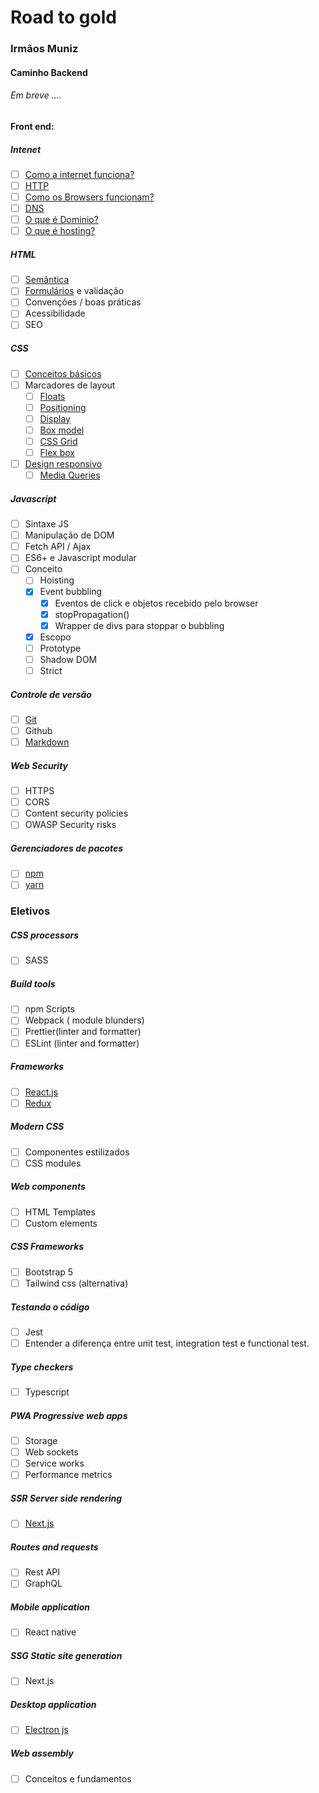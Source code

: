 # Road to gold
### Irmãos Muniz
#### Caminho Backend
 ###### Em breve ....
 
#### Front end:
##### Intenet
* [ ] [Como a internet funciona?](https://developer.mozilla.org/pt-BR/docs/Learn/Common_questions/How_does_the_Internet_work)
* [ ] [HTTP](https://developer.mozilla.org/pt-BR/docs/Web/HTTP/Overview)
* [ ] [Como os  Browsers funcionam?](https://developer.mozilla.org/pt-BR/docs/Learn/Getting_started_with_the_web/How_the_Web_works)
* [ ] [DNS](https://aws.amazon.com/pt/route53/what-is-dns/)
* [ ] [O que é Dominio?](https://www.hostgator.com.br/blog/tudo-sobre-dominios/)
* [ ] [O que é hosting?](https://www.hostinger.com.br/tutoriais/o-que-e-hospedagem-de-site)
##### HTML
* [ ] [Semântica](https://www.w3schools.com/html/html5_semantic_elements.asp)
* [ ] [Formulários](https://www.w3schools.com/html/html_forms.asp) e validação
* [ ] Convenções / boas práticas
* [ ] Acessibilidade
* [ ] SEO 

##### CSS
* [ ] [Conceitos básicos](https://www.w3schools.com/css/)
* [ ] Marcadores de layout
  * [ ] [Floats](https://www.w3schools.com/css/css_float.asp)
  * [ ] [Positioning](https://www.w3schools.com/css/css_positioning.asp)
  * [ ] [Display](https://www.w3schools.com/css/css_display_visibility.asp) 
  * [ ] [Box model](https://www.w3schools.com/css/css_boxmodel.asp)
  * [ ] [CSS Grid](https://www.youtube.com/watch?v=HN1UjzRSdBk)
  * [ ] [Flex box](https://www.youtube.com/watch?v=-Wlt8NRtOpo) 
* [ ] [Design responsivo](https://www.youtube.com/watch?v=3rrX9w0HhZc)
  * [ ] [Media Queries](https://www.youtube.com/watch?v=AltqAPZzAqo)

##### Javascript
* [ ] Sintaxe JS
* [ ] Manipulação de DOM
* [ ] Fetch API / Ajax
* [ ] ES6+ e Javascript modular
* [ ] Conceito
  * [ ] Hoisting
  * [x] Event bubbling
    * [x] Eventos de click e objetos recebido pelo browser
    * [x] stopPropagation()
    * [x] Wrapper de divs para stoppar o bubbling
  * [x] Escopo
  * [ ] Prototype
  * [ ] Shadow DOM
  * [ ] Strict

##### Controle de versão
* [ ] [Git](https://git-scm.com/)
* [ ] Github
* [ ] [Markdown](https://www.markdownguide.org/basic-syntax/)

##### Web Security
* [ ] HTTPS
* [ ] CORS
* [ ] Content security policies
* [ ] OWASP Security risks

##### Gerenciadores de pacotes
* [ ] [npm](https://docs.npmjs.com/cli/v7/commands/npm)
* [ ] [yarn](https://yarnpkg.com/)

### Eletivos
##### CSS processors
* [ ] SASS
##### Build tools 
* [ ] npm Scripts
* [ ] Webpack ( module blunders)
* [ ] Prettier(linter and formatter)
* [ ] ESLint (linter and formatter)

##### Frameworks
* [ ] [React.js](https://pt-br.reactjs.org/)
* [ ] [Redux](https://redux.js.org/)

##### Modern CSS
* [ ] Componentes estilizados
* [ ] CSS modules

##### Web components
* [ ] HTML Templates
* [ ] Custom elements

##### CSS Frameworks
* [ ] Bootstrap 5
* [ ] Tailwind css (alternativa)

##### Testando o código
* [ ] Jest
* [ ] Entender a diferença entre unit test, integration test e functional test.
##### Type checkers
* [ ] Typescript
##### PWA Progressive web apps
* [ ] Storage
* [ ] Web sockets
* [ ] Service works
* [ ] Performance metrics
##### SSR Server side rendering
* [ ] [Next.js](https://nextjs.org/learn/basics/create-nextjs-app?utm_source=next-site&utm_medium=homepage-cta&utm_campaign=next-website)
##### Routes and requests
* [ ] Rest API
* [ ] GraphQL
##### Mobile application
* [ ] React native
##### SSG Static site generation
* [ ] Next.js
##### Desktop application
* [ ] [Electron js](https://www.electronjs.org/docs/tutorial/quick-start)

##### Web assembly
* [ ] Conceitos e fundamentos





